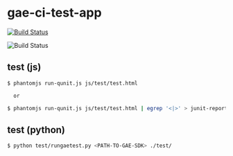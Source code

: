 gae-ci-test-app
===============

[![Build Status](https://drone.io/github.com/akiray03/gae-ci-test-app/status.png)](https://drone.io/github.com/akiray03/gae-ci-test-app/latest)

![Build Status](https://www.codeship.io/projects/7c347860-4e10-0131-3cc0-3a304a73959b/status)

test (js)
---------

```bash
$ phantomjs run-qunit.js js/test/test.html

  or

$ phantomjs run-qunit.js js/test/test.html | egrep '<|>' > junit-report.xml
```

test (python)
-------------

```bash
$ python test/rungaetest.py <PATH-TO-GAE-SDK> ./test/
```
